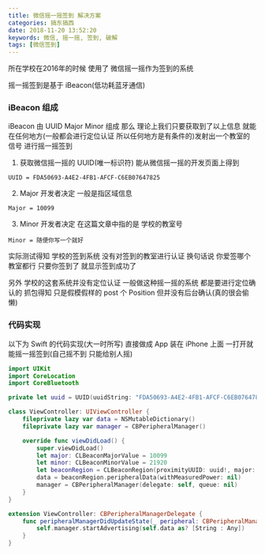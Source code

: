 ```yaml
---
title: 微信摇一摇签到 解决方案
categories: 搞东搞西
date: 2018-11-20 13:52:20
keywords: 微信, 摇一摇, 签到, 破解
tags: [微信签到]
---
```

所在学校在2016年的时候 使用了 微信摇一摇作为签到的系统

摇一摇签到是基于 iBeacon(低功耗蓝牙通信)

### iBeacon 组成

iBeacon 由 UUID Major Minor 组成
那么 理论上我们只要获取到了以上信息 就能在任何地方(一般都会进行定位认证 所以任何地方是有条件的)发射出一个教室的信号 进行摇一摇签到

<!-- more -->
1. 获取微信摇一摇的 UUID(唯一标识符) 能从微信摇一摇的开发页面上得到

`UUID = FDA50693-A4E2-4FB1-AFCF-C6EB07647825`

2. Major 开发者决定 一般是指区域信息

`Major = 10099`

3. Minor 开发者决定 在这篇文章中指的是 学校的教室号

`Minor = 随便你写一个就好`

实际测试得知 学校的签到系统 没有对签到的教室进行认证 换句话说 你爱签哪个教室都行
只要你签到了 就显示签到成功了

另外 学校的这套系统并没有定位认证 一般做这种摇一摇的系统 都是要进行定位确认的
抓包得知 只是假模假样的 post 个 Position 但并没有后台确认(真的很会偷懒)

### 代码实现
以下为 Swift 的代码实现(大一时所写) 直接做成 App 装在 iPhone 上面 一打开就能摇一摇签到(自己摇不到 只能给别人摇)
```swift
import UIKit
import CoreLocation
import CoreBluetooth

private let uuid = UUID(uuidString: "FDA50693-A4E2-4FB1-AFCF-C6EB07647825")

class ViewController: UIViewController {
    fileprivate lazy var data = NSMutableDictionary()
    fileprivate lazy var manager = CBPeripheralManager()

    override func viewDidLoad() {
        super.viewDidLoad()
        let major: CLBeaconMajorValue = 10099
        let minor: CLBeaconMinorValue = 21920
        let beaconRegion = CLBeaconRegion(proximityUUID: uuid!, major: major, minor: minor, identifier: "id")
        data = beaconRegion.peripheralData(withMeasuredPower: nil)
        manager = CBPeripheralManager(delegate: self, queue: nil)
    }
}

extension ViewController: CBPeripheralManagerDelegate {
    func peripheralManagerDidUpdateState(_ peripheral: CBPeripheralManager) {
        self.manager.startAdvertising(self.data as? [String : Any])
    }
}
```